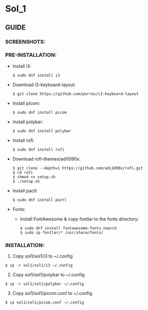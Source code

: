 # Sol_1
## GUIDE
### SCREENSHOTS:

### PRE-INSTALLATION:
* Install i3:
	```
	$ sudo dnf install i3	
	```

* Download i3-keyboard-layout:

	```
	$ git clone https://github.com/porras/i3-keyboard-layout
	```
* Install picom:
	```
	$ sudo dnf install picom
	```
* Install polybar:
	```
	$ sudo dnf install polybar
	```
* Install rofi:
	```
	$ sudo dnf install rofi
	```
* Download rofi-themes/adi1090x:
	```
	$ git clone --depth=1 https://github.com/adi1090x/rofi.git
	$ cd rofi
	$ chmod +x setup.sh
	$ ./setup.sh	
	```

* Install pactl:
	```
	$ sudo dnf install pactl
	```
 
* Fonts:
	- Install FontAwesome & copy fontlar to the fonts directory:
		```
		$ sudo dnf install fontawesome-fonts.noarch
		$ sudo cp fontlar/* /usr/share/fonts/
		```
		
					
### INSTALLATION:

1. Copy sol1/sol1/i3 to ~/.config
```
$ cp -r sol1/sol1/i3 ~/.config
```
	
2. Copy sol1/sol1/polybar to ~/.config
```
$ cp -r sol1/sol1/polybar ~/.config
```

3. Copy sol1/sol1/picom.conf to ~/.config
```
$ cp sol1/sol1/picom.conf ~/.config
``` 

